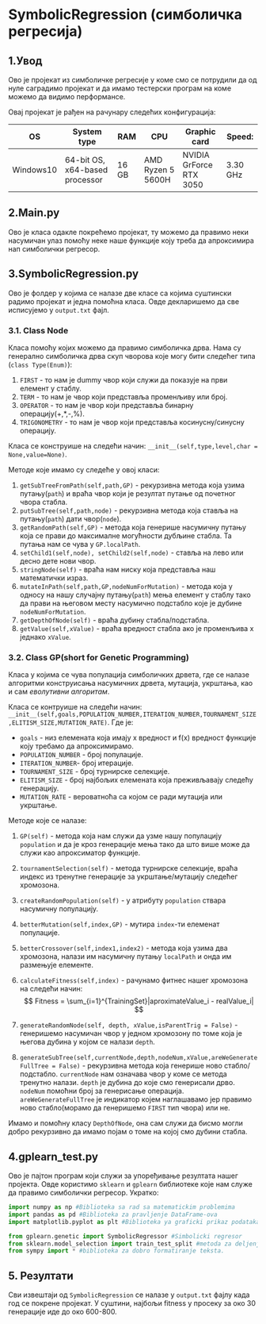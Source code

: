 # SymbolicRegression (симболичка регресија)
## 1.Увод

Ово је пројекат из симболичке регресије у коме смо се потрудили да од нуле саградимо пројекат и да имамо тестерски програм на коме можемо да видимо перформансе.

Овај пројекат је рађен на рачунару следећих конфигурација:

| OS        | System type                    | RAM   | CPU               | Graphic card            | Speed:   |
| --------- | ------------------------------ | ----- | ----------------- | ----------------------- | -------- |
| Windows10 | 64-bit OS, x64-based processor | 16 GB | AMD Ryzen 5 5600H | NVIDIA GrForce RTX 3050 | 3.30 GHz |

## 2.Main.py

Ово је класа одакле покрећемо пројекат, ту можемо да правимо неки насумичан улаз помоћу неке наше функције коју треба да апроксимира нап симболички регресор.

## 3.SymbolicRegression.py

Ово је фолдер у којима се налазе две класе са којима суштински радимо пројекат и једна помоћна класа. Овде декларишемо да све исписујемо у `output.txt` фајл.

### 3.1. Class Node

Класа помоћу којих можемо да правимо симболичка дрва. Нама су генерално симболичка дрва скуп чворова које могу бити следећег типа (`class Type(Enum)`):

1. `FIRST` - то нам је dummy чвор који служи да показује на први елемент у стаблу.
2. `TERM` - то нам је чвор који представља променљиву или број.
3. `OPERATOR` - то нам је чвор који представља бинарну операцију(+,*,-,%).
4. `TRIGONOMETRY` - то нам је чвор који представља косинусну/синусну операцију.

Класа се конструише на следећи начин: `__init__(self,type,level,char = None,value=None)`.

Методе које имамо су следеће у овој класи:

1. `getSubTreeFromPath(self,path,GP)` - рекурзивна метода која узима путању(`path`) и враћа чвор који је резултат путање од почетног чвора стабла.
2. `putSubTree(self,path,node)` - рекурзивна метода која ставља на путању(`path`) дати чвор(`node`).
3. `getRandomPath(self,GP)` - метода која генерише насумичну путању која се прави до максималне могућности дубљине стабла. Та путања нам се чува у `GP.localPath`.
4. `setChild1(self,node), setChild2(self,node)` - ставља на лево или десно дете нови чвор.
5. `stringNode(self)` - враћа нам ниску која представља наш математички израз.
6. `mutateInPath(self,path,GP,nodeNumForMutation)` - метода која у односу на нашу случајну путању(`path`) мења елемент у стаблу тако да прави на његовом месту насумично подстабло које је дубине `nodeNumForMutation`.
7. `getDepthOfNode(self)` - враћа дубину стабла/подстабла.
8. `getValue(self,xValue)` - враћа вредност стабла ако је променљива x једнако `xValue`.

### 3.2. Class GP(short for Genetic Programming)

Класа у којима се чува популација симболичких дрвета, где се налазе алгоритми конструисања насумичних дрвета, мутација, укрштања, као и сам *еволутивни алгоритам*. 

Класа се контруише на следећи начин: `__init__(self,goals,POPULATION_NUMBER,ITERATION_NUMBER,TOURNAMENT_SIZE,ELITISM_SIZE,MUTATION_RATE)`. Где је:

* `goals` - низ елемената која имају x вредност и f(x) вредност функције коју требамо да апроксимирамо.
* `POPULATION_NUMBER` - број популације.
* `ITERATION_NUMBER`- број итерације.
* `TOURNAMENT_SIZE` - број турнирске селекције.
* `ELITISM_SIZE` - број најбољих елемената која преживљавају следећу генерацију.
* `MUTATION_RATE` - вероватноћа са којом се ради мутација или укрштање.

Методе које се налазе:

1. `GP(self)` - метода која нам служи да узме нашу популацију `population` и да је кроз генерације мења тако да што више може да служи као апроксиматор функције.

2. `tournamentSelection(self)` - метода турнирске селекције, враћа индекс из тренутне генерације за укрштање/мутацију следећег хромозона.

3. `createRandomPopulation(self)` - у атрибуту `population` ствара насумичну популацију.

4. `betterMutation(self,index,GP)` - мутира `index`-ти елеменат популације.

5. `betterCrossover(self,index1,index2)` - метода која узима два хромозона, налази им насумичну путању `localPath` и онда им размењује елементе.

6. `calculateFitness(self,index)` - рачунамо фитнес нашег хромозона на следећи начин:
   $$
   Fitness = \sum_{i=1}^{TrainingSet}|aproximateValue_i - realValue_i|
   $$

7. `generateRandomNode(self, depth, xValue,isParentTrig = False)` - генеришемо насумичан чвор у једном хромозону по томе која је његова дубина у којом се налази `depth`.
8. `generateSubTree(self,currentNode,depth,nodeNum,xValue,areWeGenerateFullTree = False)` - рекурзивна метода која генерише ново стабло/подстабло. `currentNode` нам означава чвор у коме се метода тренутно налази. `depth` је дубина до које смо генерисали дрво. `nodeNum` помоћни број за генерисање операција. `areWeGenerateFullTree` је индикатор којем наглашавамо јер правимо ново стабло(морамо да генеришемо `FIRST` тип чвора) или не.

Имамо и помоћну класу `DepthOfNode`, она сам служи да бисмо могли добро рекурзивно да имамо појам о томе на којој смо дубини стабла.

## 4.gplearn_test.py

Ово је пајтон програм који служи за упоређивање резултата нашег пројекта. Овде користимо `sklearn` и `gplearn` библиотеке које нам служе да правимо симболички регресор. Укратко:

```python
import numpy as np #Biblioteka sa rad sa matematickim problemima
import pandas as pd #Biblioteka za pravljenje DataFrame-ova
import matplotlib.pyplot as plt #Biblioteka ya graficki prikaz podataka

from gplearn.genetic import SymbolicRegressor #Simbolicki regresor
from sklearn.model_selection import train_test_split #metoda za deljenje ulaznih podataka na trening i test skup
from sympy import * #biblioteka za dobro formatiranje teksta.
```

## 5. Резултати

Сви извештаји од `SymbolicRegression` се налазе у `output.txt` фајлу када год се покрене пројекат. У суштини, најбољи fitness у просеку за око 30 генерације иде до око 600-800.
